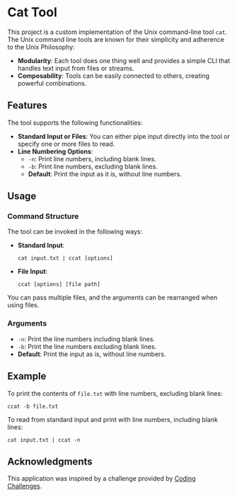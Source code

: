 
# Cat Tool

This project is a custom implementation of the Unix command-line tool `cat`. The Unix command line tools are known for their simplicity and adherence to the Unix Philosophy:
- **Modularity**: Each tool does one thing well and provides a simple CLI that handles text input from files or streams.
- **Composability**: Tools can be easily connected to others, creating powerful combinations.

## Features

The tool supports the following functionalities:

- **Standard Input or Files**: You can either pipe input directly into the tool or specify one or more files to read.
- **Line Numbering Options**:
  - `-n`: Print line numbers, including blank lines.
  - `-b`: Print line numbers, excluding blank lines.
  - **Default**: Print the input as it is, without line numbers.

## Usage

### Command Structure

The tool can be invoked in the following ways:

- **Standard Input**:
  ```
  cat input.txt | ccat [options]
  ```
  
- **File Input**:
  ```
  ccat [options] [file path]
  ```

You can pass multiple files, and the arguments can be rearranged when using files.

### Arguments

- `-n`: Print the line numbers including blank lines.
- `-b`: Print the line numbers excluding blank lines.
- **Default**: Print the input as is, without line numbers.

## Example

To print the contents of `file.txt` with line numbers, excluding blank lines:
```
ccat -b file.txt
```

To read from standard input and print with line numbers, including blank lines:
```
cat input.txt | ccat -n
```

## Acknowledgments

This application was inspired by a challenge provided by [Coding Challenges](https://codingchallenges.fyi/challenges/challenge-cat).
